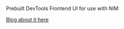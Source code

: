 Prebuilt DevTools Frontend UI for use with NiM

[Blog about it here](https://blog.june07.com/flexibility/)
